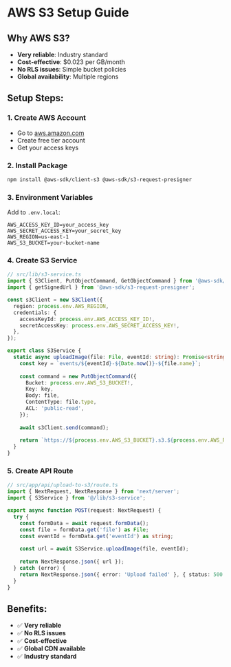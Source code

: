# AWS S3 Setup Guide

## Why AWS S3?
- **Very reliable**: Industry standard
- **Cost-effective**: $0.023 per GB/month
- **No RLS issues**: Simple bucket policies
- **Global availability**: Multiple regions

## Setup Steps:

### 1. Create AWS Account
- Go to [aws.amazon.com](https://aws.amazon.com)
- Create free tier account
- Get your access keys

### 2. Install Package
```bash
npm install @aws-sdk/client-s3 @aws-sdk/s3-request-presigner
```

### 3. Environment Variables
Add to `.env.local`:
```
AWS_ACCESS_KEY_ID=your_access_key
AWS_SECRET_ACCESS_KEY=your_secret_key
AWS_REGION=us-east-1
AWS_S3_BUCKET=your-bucket-name
```

### 4. Create S3 Service
```typescript
// src/lib/s3-service.ts
import { S3Client, PutObjectCommand, GetObjectCommand } from '@aws-sdk/client-s3';
import { getSignedUrl } from '@aws-sdk/s3-request-presigner';

const s3Client = new S3Client({
  region: process.env.AWS_REGION,
  credentials: {
    accessKeyId: process.env.AWS_ACCESS_KEY_ID!,
    secretAccessKey: process.env.AWS_SECRET_ACCESS_KEY!,
  },
});

export class S3Service {
  static async uploadImage(file: File, eventId: string): Promise<string> {
    const key = `events/${eventId}-${Date.now()}-${file.name}`;
    
    const command = new PutObjectCommand({
      Bucket: process.env.AWS_S3_BUCKET!,
      Key: key,
      Body: file,
      ContentType: file.type,
      ACL: 'public-read',
    });
    
    await s3Client.send(command);
    
    return `https://${process.env.AWS_S3_BUCKET}.s3.${process.env.AWS_REGION}.amazonaws.com/${key}`;
  }
}
```

### 5. Create API Route
```typescript
// src/app/api/upload-to-s3/route.ts
import { NextRequest, NextResponse } from 'next/server';
import { S3Service } from '@/lib/s3-service';

export async function POST(request: NextRequest) {
  try {
    const formData = await request.formData();
    const file = formData.get('file') as File;
    const eventId = formData.get('eventId') as string;
    
    const url = await S3Service.uploadImage(file, eventId);
    
    return NextResponse.json({ url });
  } catch (error) {
    return NextResponse.json({ error: 'Upload failed' }, { status: 500 });
  }
}
```

## Benefits:
- ✅ **Very reliable**
- ✅ **No RLS issues**
- ✅ **Cost-effective**
- ✅ **Global CDN available**
- ✅ **Industry standard**
